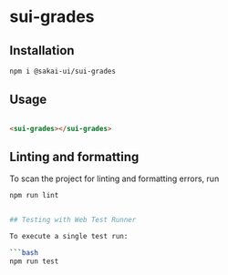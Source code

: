 # sui-grades

## Installation

```bash
npm i @sakai-ui/sui-grades
```

## Usage

```html

<sui-grades></sui-grades>

```

## Linting and formatting

To scan the project for linting and formatting errors, run

```bash
npm run lint


## Testing with Web Test Runner

To execute a single test run:

```bash
npm run test
```

